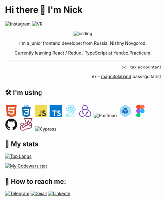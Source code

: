 # Hi there 👋 I'm Nick 
[![Instagram](https://img.shields.io/badge/Instagram-C71585?style=for-the-badge&logo=instagram&logoColor=white)](https://www.instagram.com/nmsosin/)
[![VK](https://img.shields.io/badge/VKontakte-0077FF?style=for-the-badge&logo=vk&logoColor=white)](https://vk.com/nmsosin)


<div align="center">
  <img src="https://media.tenor.com/DimzPZMypFcAAAAd/laptop.gif" alt="coding" width="150" />
  <p>
    I'm a junior frontend developer from Russia, Nizhny Novgorod.
  </p>
  <p>
    Currently learning React / Redux / TypeScript at Yandex.Practicum.
  </p>
</div>

___

  <p align="end" textcolor="grey">
    ex - tax accountant
  </p>
  <p align="end" textcolor="grey">
    ex - <a href="https://music.yandex.ru/artist/4793518" target="_blank">magnitolaband</a> bass-guitarist
  </p>


## 🛠️ I'm using

<p>
  <img src="https://github.com/devicons/devicon/blob/master/icons/html5/html5-original.svg" title="HTML5" alt="HTML" width="40" height="40"/>&nbsp;
  <img src="https://github.com/devicons/devicon/blob/master/icons/css3/css3-plain-wordmark.svg"  title="CSS3" alt="CSS" width="40" height="40"/>&nbsp;
  <img src="https://github.com/devicons/devicon/blob/master/icons/javascript/javascript-original.svg" title="JavaScript" alt="JavaScript" width="40" height="40"/>&nbsp;
  <img src="https://github.com/devicons/devicon/blob/master/icons/typescript/typescript-original.svg" title="TypeScript" alt="TypeScript " width="40" height="40"/>&nbsp;
  <img src="https://github.com/devicons/devicon/blob/master/icons/react/react-original-wordmark.svg" title="React" alt="React" width="40" height="40"/>&nbsp;
  <img src="https://github.com/devicons/devicon/blob/master/icons/redux/redux-original.svg" title="Redux" alt="Redux " width="40" height="40"/>&nbsp;
  <img src="https://www.vectorlogo.zone/logos/getpostman/getpostman-icon.svg" title="Postman"  alt="Postman" width="40" height="40"/>&nbsp;
  <img src="https://github.com/devicons/devicon/blob/master/icons/webpack/webpack-original.svg" title="Webpack" alt="Webpack " width="40" height="40"/>&nbsp;
  <img src="https://github.com/devicons/devicon/blob/master/icons/figma/figma-original.svg" title="Figma" alt="Figma " width="40" height="40"/>&nbsp;
  <img src="https://github.com/devicons/devicon/blob/master/icons/github/github-original.svg" title="GitHub" alt="GitHub " width="40" height="40"/>&nbsp;
  <img src="https://github.com/devicons/devicon/blob/master/icons/jest/jest-plain.svg" title="Jest" alt="Jest " width="40" height="40"/>&nbsp;
  <img src="https://assets-global.website-files.com/5f10ed4b2ae6bc09c03f5d7a/6496d5aec6b765c592844519_Cypress_Logomark_Dark-Color.png" title="Cypress" alt="Cypress " width="40" height="40"/>&nbsp;
</p>


## 🚀 My stats

<!-- [![GitHub Streak](https://github-readme-streak-stats.herokuapp.com?user=nmsosin)](https://git.io/streak-stats) -->
[![Top Langs](https://github-readme-stats.vercel.app/api/top-langs/?username=nmsosin&layout=compact&theme=vision-friendly-dark)](https://github.com/nmsosin/github-readme-stats)

[![My Codewars stat](https://www.codewars.com/users/nmsosin/badges/large)](https://www.codewars.com/users/nmsosin)

## 💬 How to reach me:

[![Telegram](https://img.shields.io/badge/Telegram-2CA5E0?style=for-the-badge&logo=telegram&logoColor=white)](https://t.me/nmsosin)
[![Gmail](https://img.shields.io/badge/Gmail-D14836?style=for-the-badge&logo=gmail&logoColor=white)](mailto:nmsosin@gmail.com)
[![LinkedIn](https://img.shields.io/badge/linkedin-%230077B5.svg?style=for-the-badge&logo=linkedin&logoColor=white)](https://www.linkedin.com/in/nikolay-sosin-758a17254/)
